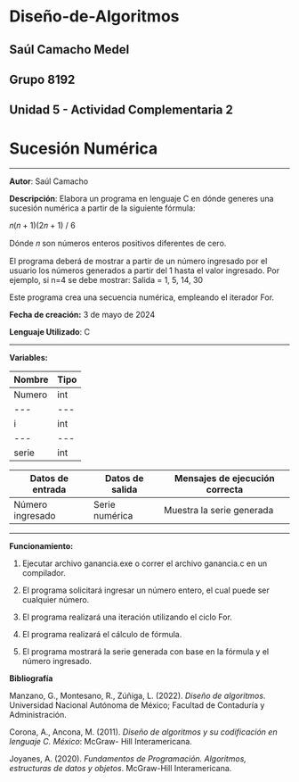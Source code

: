 # Diseño-de-Algoritmos

## Saúl Camacho Medel

## Grupo 8192

## Unidad 5 - Actividad Complementaria 2

# Sucesión Numérica

---

**Autor**: Saúl Camacho

**Descripción**: Elabora un programa en lenguaje C en dónde generes una sucesión numérica a partir de la siguiente fórmula: 

 𝑛(𝑛 + 1)(2𝑛 + 1) / 6   

Dónde 𝑛 son números enteros positivos diferentes de cero. 

El programa deberá de mostrar a partir de un número ingresado por el usuario los números generados a partir del 1 hasta el valor ingresado. 
Por ejemplo, si n=4 se debe mostrar: 
Salida = 1, 5, 14, 30 

Este programa crea una secuencia numérica, empleando el iterador For.

**Fecha de creación:** 3 de mayo de 2024

**Lenguaje Utilizado**: C

---

**Variables:** 

| Nombre | Tipo |
| --- | --- |
| Numero | int |
| --- | --- |
| i | int |
| --- | --- |
| serie | int |


| Datos de entrada | Datos de salida | Mensajes de ejecución correcta |
| --- | --- | --- |
| Número ingresado | Serie numérica | Muestra la serie generada |

---

**Funcionamiento:**

1. Ejecutar archivo ganancia.exe o correr el archivo ganancia.c en un compilador.

2. El programa solicitará ingresar un número entero, el cual puede ser cualquier número.

3. El programa realizará una iteración utilizando el ciclo For. 

4. El programa realizará el cálculo de fórmula.

5. El programa mostrará la serie generada con base en la fórmula y el número ingresado.

**Bibliografía**

Manzano, G., Montesano, R., Zúñiga, L. (2022). *Diseño de algoritmos*. Universidad Nacional Autónoma de México; Facultad de Contaduría y Administración.

Corona, A., Ancona, M. (2011). *Diseño de algoritmos y su codificación en lenguaje C. México*: McGraw- Hill Interamericana.

Joyanes, A. (2020). *Fundamentos de Programación. Algoritmos, estructuras de datos y objetos*. McGraw-Hill Interamericana.


